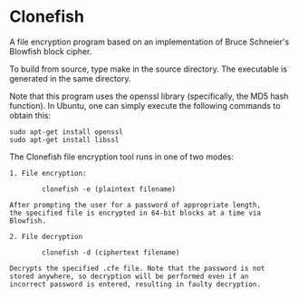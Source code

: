 Clonefish
=========

A file encryption program based on an implementation of Bruce Schneier's Blowfish block cipher.

To build from source, type make in the source directory. The executable is generated in the same directory.

Note that this program uses the openssl library (specifically, the MD5 hash function).
In Ubuntu, one can simply execute the following commands to obtain this:

	sudo apt-get install openssl
	sudo apt-get install libssl

The Clonefish file encryption tool runs in one of two modes:

	1. File encryption:
	
			clonefish -e (plaintext filename)
			
	After prompting the user for a password of appropriate length,
	the specified file is encrypted in 64-bit blocks at a time via 
	Blowfish.
			
	2. File decryption
	
			clonefish -d (ciphertext filename)
			
	Decrypts the specified .cfe file. Note that the password is not
	stored anywhere, so decryption will be performed even if an
	incorrect password is entered, resulting in faulty decryption.

